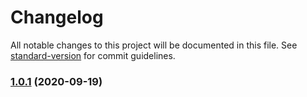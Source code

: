 # Changelog

All notable changes to this project will be documented in this file. See [standard-version](https://github.com/conventional-changelog/standard-version) for commit guidelines.

### [1.0.1](https://github.com/AfonsoVReis/zeit-mailchimp/compare/v1.0.0...v1.0.1) (2020-09-19)
